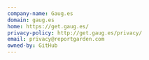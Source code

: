 ```yaml
---
company-name: Gaug.es
domain: gaug.es
home: https://get.gaug.es/
privacy-policy: http://get.gaug.es/privacy/
email: privacy@reportgarden.com
owned-by: GitHub
---
```





